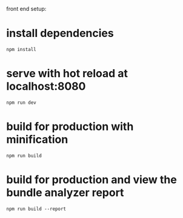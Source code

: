front end setup:
# install dependencies
`npm install`

# serve with hot reload at localhost:8080
`npm run dev`

# build for production with minification
`npm run build`

# build for production and view the bundle analyzer report
`npm run build --report`
